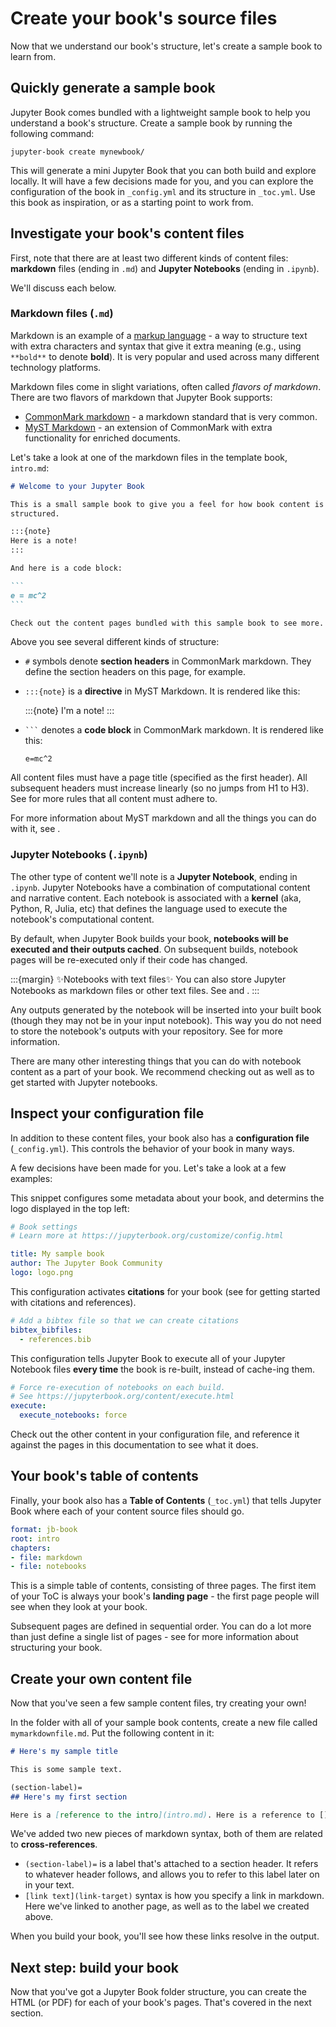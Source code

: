 # Create your book's source files

Now that we understand our book's structure, let's create a sample book to learn from.

## Quickly generate a sample book

Jupyter Book comes bundled with a lightweight sample book to help you understand a book's structure.
Create a sample book by running the following command:

```
jupyter-book create mynewbook/
```

This will generate a mini Jupyter Book that you can both build and explore locally. It will have a few decisions made for you, and you can explore the configuration of the book in `_config.yml` and its structure in `_toc.yml`. Use this book as inspiration, or as a starting point to work from.

## Investigate your book's content files

First, note that there are at least two different kinds of content files: **markdown** files (ending in `.md`) and **Jupyter Notebooks** (ending in `.ipynb`).

We'll discuss each below.

### Markdown files (`.md`)

Markdown is an example of a [markup language](https://en.wikipedia.org/wiki/Markup_language) - a way to structure text with extra characters and syntax that give it extra meaning (e.g., using `**bold**` to denote **bold**).
It is very popular and used across many different technology platforms.

Markdown files come in slight variations, often called *flavors of markdown*.
There are two flavors of markdown that Jupyter Book supports:

- [CommonMark markdown](https://commonmark.org/) - a markdown standard that is very common.
- [MyST Markdown](../content/myst.md) - an extension of CommonMark with extra functionality for enriched documents.

Let's take a look at one of the markdown files in the template book, `intro.md`:

````md
# Welcome to your Jupyter Book

This is a small sample book to give you a feel for how book content is
structured.

:::{note}
Here is a note!
:::

And here is a code block:

```
e = mc^2
```

Check out the content pages bundled with this sample book to see more.
````

Above you see several different kinds of structure:

- `#` symbols denote **section headers** in CommonMark markdown.
  They define the section headers on this page, for example.
- `:::{note}` is a **directive** in MyST Markdown.
  It is rendered like this:

  :::{note}
  I'm a note!
  :::
- ` ``` ` denotes a **code block** in CommonMark markdown.
  It is rendered like this:

  ```
  e=mc^2
  ```

All content files must have a page title (specified as the first header). All subsequent headers must increase linearly (so no jumps from H1 to H3). See [](rules-all-content-types) for more rules that all content must adhere to.

For more information about MyST markdown and all the things you can do with it, see [](../content/myst.md).


### Jupyter Notebooks (`.ipynb`)

The other type of content we'll note is a **Jupyter Notebook**, ending in `.ipynb`.
Jupyter Notebooks have a combination of computational content and narrative content.
Each notebook is associated with a **kernel** (aka, Python, R, Julia, etc) that defines the language used to execute the notebook's computational content.

By default, when Jupyter Book builds your book, **notebooks will be executed and their outputs cached**. On subsequent builds, notebook pages will be re-executed only if their code has changed.

:::{margin} ✨Notebooks with text files✨
You can also store Jupyter Notebooks as markdown files or other text files. See [](../file-types/myst-notebooks.md) and [](../file-types/jupytext.Rmd).
:::

Any outputs generated by the notebook will be inserted into your built book (though they may not be in your input notebook). This way you do not need to store the notebook's outputs with your repository. See [](../content/execute.md) for more information.

There are many other interesting things that you can do with notebook content as a part of your book. We recommend checking out [](../content/code-outputs.md) as well as [](../interactive/interactive.md) to get started with Jupyter notebooks.

## Inspect your configuration file

In addition to these content files, your book also has a **configuration file** (`_config.yml`).
This controls the behavior of your book in many ways.

A few decisions have been made for you.
Let's take a look at a few examples:

This snippet configures some metadata about your book, and determins the logo displayed in the top left:

```yaml
# Book settings
# Learn more at https://jupyterbook.org/customize/config.html

title: My sample book
author: The Jupyter Book Community
logo: logo.png
```

This configuration activates **citations** for your book (see [](../tutorials/references.md) for getting started with citations and references).

```yaml
# Add a bibtex file so that we can create citations
bibtex_bibfiles:
  - references.bib
```

This configuration tells Jupyter Book to execute all of your Jupyter Notebook files **every time** the book is re-built, instead of cache-ing them.

```yaml
# Force re-execution of notebooks on each build.
# See https://jupyterbook.org/content/execute.html
execute:
  execute_notebooks: force
```

Check out the other content in your configuration file, and reference it against the pages in this documentation to see what it does.

## Your book's table of contents

Finally, your book also has a **Table of Contents** (`_toc.yml`) that tells Jupyter Book where each of your content source files should go.

```yaml
format: jb-book
root: intro
chapters:
- file: markdown
- file: notebooks
```

This is a simple table of contents, consisting of three pages.
The first item of your ToC is always your book's **landing page** - the first page people will see when they look at your book.

Subsequent pages are defined in sequential order.
You can do a lot more than just define a single list of pages - see [](../customize/toc.md) for more information about structuring your book.

## Create your own content file

Now that you've seen a few sample content files, try creating your own!

In the folder with all of your sample book contents, create a new file called `mymarkdownfile.md`. Put the following content in it:

```md
# Here's my sample title

This is some sample text.

(section-label)=
## Here's my first section

Here is a [reference to the intro](intro.md). Here is a reference to [](section-label).
```

We've added two new pieces of markdown syntax, both of them are related to **cross-references**.

- `(section-label)=` is a label that's attached to a section header. It refers to whatever header follows, and allows you to refer to this label later on in your text.
- `[link text](link-target)` syntax is how you specify a link in markdown. Here we've linked to another page, as well as to the label we created above.

When you build your book, you'll see how these links resolve in the output.

## Next step: build your book

Now that you've got a Jupyter Book folder structure, you can create
the HTML (or PDF) for each of your book's pages. That's covered in the next
section.
